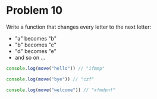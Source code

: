 # Problem 10

Write a function that changes every letter to the next letter:

* "a" becomes "b"
* "b" becomes "c"
* "d" becomes "e"
* and so on ...

```js
console.log(move("hello")) // "ifmmp"

console.log(move("bye")) // "czf"

console.log(move("welcome")) // "xfmdpnf"
```